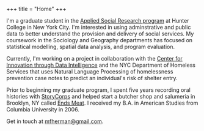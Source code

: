 +++
title = "Home"
+++

I'm a graduate student in the [Applied Social Research program](http://www.hunter.cuny.edu/sociology/graduate/graduate-program-in-applied-social-research") at Hunter College in New York City. I'm interested in using adminstrative and public data to better understand the provision and delivery of social services. My coursework in the Sociology and Geography departments has focused on statistical modelling, spatial data analysis, and program evaluation.

Currently, I'm working on a project in collaboration with the [Center for Innovation through Data Intelligence](http://www1.nyc.gov/site/cidi/about/about.page) and the NYC Department of Homeless Services that uses Natural Language Processing of homelessness prevention case notes to predict an individual's risk of shelter entry.

Prior to beginning my graduate program, I spent five years recording oral histories with [StoryCorps](https://storycorps.org/) and helped start a butcher shop and salumeria in Brooklyn, NY called [Ends Meat](https://www.endsmeatnyc.com/). I received my B.A. in American Studies from Columbia University in 2006.

Get in touch at [mfherman@gmail.com](mailto:mfherman@gmail.com).